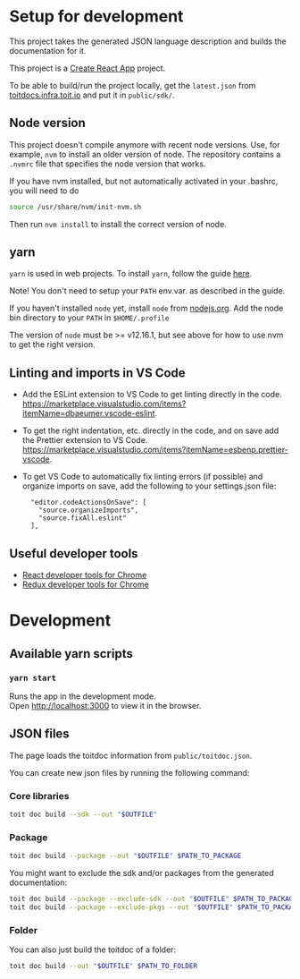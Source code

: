 # Setup for development

This project takes the generated JSON language description and builds the
documentation for it.

This project is a [Create React App](https://create-react-app.dev) project.

To be able to build/run the project locally, get the `latest.json` from [toitdocs.infra.toit.io](https://toitdocs.infra.toit.io/sdk/latest.json) and put it in `public/sdk/`.

## Node version

This project doesn't compile anymore with recent node versions. Use,
for example, `nvm` to install an older version of node. The repository
contains a `.nvmrc` file that specifies the node version that works.

If you have nvm installed, but not automatically activated in your
.bashrc, you will need to do

```bash
source /usr/share/nvm/init-nvm.sh
```

Then run `nvm install` to install the correct version of node.

## yarn

`yarn` is used in web projects. To install `yarn`, follow the guide [here](https://yarnpkg.com/lang/en/docs/install/#debian-stable).

Note! You don't need to setup your `PATH` env.var. as described in the guide.

If you haven't installed `node` yet, install `node` from [nodejs.org](https://nodejs.org/en/). Add the node bin directory to your `PATH` in `$HOME/.profile`

The version of `node` must be >= v12.16.1, but see above for how to use
nvm to get the right version.

## Linting and imports in VS Code

- Add the ESLint extension to VS Code to get linting directly in the code. https://marketplace.visualstudio.com/items?itemName=dbaeumer.vscode-eslint.
- To get the right indentation, etc. directly in the code, and on save add the Prettier extension to VS Code. https://marketplace.visualstudio.com/items?itemName=esbenp.prettier-vscode.
- To get VS Code to automatically fix linting errors (if possible) and organize imports on save, add the following to your settings.json file:

        "editor.codeActionsOnSave": [
          "source.organizeImports",
          "source.fixAll.eslint"
        ],

## Useful developer tools

- [React developer tools for Chrome](https://chrome.google.com/webstore/detail/react-developer-tools/fmkadmapgofadopljbjfkapdkoienihi?hl=en)
- [Redux developer tools for Chrome](https://chrome.google.com/webstore/detail/redux-devtools/lmhkpmbekcpmknklioeibfkpmmfibljd?Itemid=1027)

# Development

## Available yarn scripts

### `yarn start`

Runs the app in the development mode.<br>
Open [http://localhost:3000](http://localhost:3000) to view it in the browser.

## JSON files

The page loads the toitdoc information from `public/toitdoc.json`.

You can create new json files by running the following command:

### Core libraries

```bash
toit doc build --sdk --out "$OUTFILE"
```

### Package

```bash
toit doc build --package --out "$OUTFILE" $PATH_TO_PACKAGE
```

You might want to exclude the sdk and/or packages from the generated documentation:

```bash
toit doc build --package --exclude-sdk --out "$OUTFILE" $PATH_TO_PACKAGE
toit doc build --package --exclude-pkgs --out "$OUTFILE" $PATH_TO_PACKAGE
```

### Folder

You can also just build the toitdoc of a folder:

```bash
toit doc build --out "$OUTFILE" $PATH_TO_FOLDER
```
